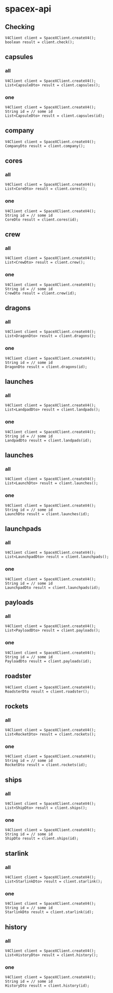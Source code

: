 # spacex-api

## Checking
```
V4Client client = SpaceXClient.createV4();
boolean result = client.check();
```

## capsules
### all
```
V4Client client = SpaceXClient.createV4();
List<CapsuleDto> result = client.capsules();
```
### one
```
V4Client client = SpaceXClient.createV4();
String id = // some id
List<CapsuleDto> result = client.capsules(id);
```

## company
```
V4Client client = SpaceXClient.createV4();
CompanyDto result = client.company();
```

## cores
### all
```
V4Client client = SpaceXClient.createV4();
List<CoreDto> result = client.cores();
```
### one
```
V4Client client = SpaceXClient.createV4();
String id = // some id
CoreDto result = client.cores(id);
```

## crew
### all
```
V4Client client = SpaceXClient.createV4();
List<CrewDto> result = client.crew();
```
### one
```
V4Client client = SpaceXClient.createV4();
String id = // some id
CrewDto result = client.crew(id);
```

## dragons
### all
```
V4Client client = SpaceXClient.createV4();
List<DragonDto> result = client.dragons();
```
### one
```
V4Client client = SpaceXClient.createV4();
String id = // some id
DragonDto result = client.dragons(id);
```

## launches
### all
```
V4Client client = SpaceXClient.createV4();
List<LandpadDto> result = client.landpads();
```
### one
```
V4Client client = SpaceXClient.createV4();
String id = // some id
LandpadDto result = client.landpads(id);
```

## launches
### all
```
V4Client client = SpaceXClient.createV4();
List<LaunchDto> result = client.launches();
```
### one
```
V4Client client = SpaceXClient.createV4();
String id = // some id
LaunchDto result = client.launches(id);
```

## launchpads
### all
```
V4Client client = SpaceXClient.createV4();
List<LaunchpadDto> result = client.launchpads();
```
### one
```
V4Client client = SpaceXClient.createV4();
String id = // some id
LaunchpadDto result = client.launchpads(id);
```

## payloads
### all
```
V4Client client = SpaceXClient.createV4();
List<PayloadDto> result = client.payloads();
```
### one
```
V4Client client = SpaceXClient.createV4();
String id = // some id
PayloadDto result = client.payloads(id);
```

## roadster
```
V4Client client = SpaceXClient.createV4();
RoadsterDto result = client.roadster();
```

## rockets
### all
```
V4Client client = SpaceXClient.createV4();
List<RocketDto> result = client.rockets();
```
### one
```
V4Client client = SpaceXClient.createV4();
String id = // some id
RocketDto result = client.rockets(id);
```

## ships
### all
```
V4Client client = SpaceXClient.createV4();
List<ShipDto> result = client.ships();
```
### one
```
V4Client client = SpaceXClient.createV4();
String id = // some id
ShipDto result = client.ships(id);
```

## starlink
### all
```
V4Client client = SpaceXClient.createV4();
List<StarlinkDto> result = client.starlink();
```
### one
```
V4Client client = SpaceXClient.createV4();
String id = // some id
StarlinkDto result = client.starlink(id);
```

## history
### all
```
V4Client client = SpaceXClient.createV4();
List<HistoryDto> result = client.history();
```
### one
```
V4Client client = SpaceXClient.createV4();
String id = // some id
HistoryDto result = client.history(id);
```